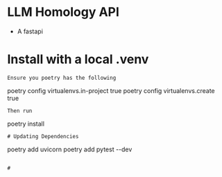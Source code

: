 # LLM Homology API
* A fastapi

# Install with a local .venv
```
Ensure you poetry has the following
```
poetry config virtualenvs.in-project true
poetry config virtualenvs.create true
```
Then run
```
poetry install
```
# Updating Dependencies
```
poetry add uvicorn
poetry add pytest --dev
```

# 